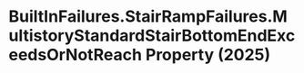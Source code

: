 # BuiltInFailures.StairRampFailures.MultistoryStandardStairBottomEndExceedsOrNotReach Property (2025)

﻿